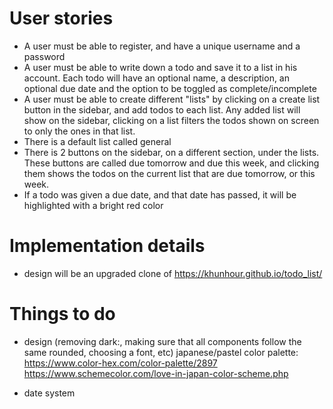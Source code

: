 # User stories

- A user must be able to register, and have a unique username and a password
- A user must be able to write down a todo and save it to a list in his account. Each todo will have an optional name, a description, an optional due date and the option to be toggled as complete/incomplete
- A user must be able to create different "lists" by clicking on a create list button in the sidebar, and add todos to each list. Any added list will show on the sidebar, clicking on a list filters the todos shown on screen to only the ones in that list.
- There is a default list called general
- There is 2 buttons on the sidebar, on a different section, under the lists. These buttons are called due tomorrow and due this week, and clicking them shows the todos on the current list that are due tomorrow, or this week.
- If a todo was given a due date, and that date has passed, it will be highlighted with a bright red color

# Implementation details

- design will be an upgraded clone of https://khunhour.github.io/todo_list/

# Things to do

- design (removing dark:, making sure that all components follow the same rounded, choosing a font, etc)
  japanese/pastel color palette:
  https://www.color-hex.com/color-palette/2897
  https://www.schemecolor.com/love-in-japan-color-scheme.php

- date system
